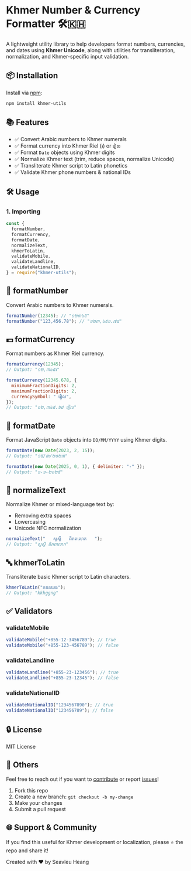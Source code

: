 # Khmer Number & Currency Formatter 🛠🇰🇭

A lightweight utility library to help developers format numbers, currencies, and dates using **Khmer Unicode**, along with utilities for transliteration, normalization, and Khmer-specific input validation.

## 📦 Installation

Install via [npm](https://www.npmjs.com/):

```bash
npm install khmer-utils
```

## 📚 Features

- ✅ Convert Arabic numbers to Khmer numerals
- ✅ Format currency into Khmer Riel (`៛`) or `រៀល`
- ✅ Format `Date` objects using Khmer digits
- ✅ Normalize Khmer text (trim, reduce spaces, normalize Unicode)
- ✅ Transliterate Khmer script to Latin phonetics
- ✅ Validate Khmer phone numbers & national IDs

## 🛠 Usage

### 1. Importing

```js
const {
  formatNumber,
  formatCurrency,
  formatDate,
  normalizeText,
  khmerToLatin,
  validateMobile,
  validateLandline,
  validateNationalID,
} = require("khmer-utils");
```

## 🔢 formatNumber

Convert Arabic numbers to Khmer numerals.

```js
formatNumber(12345); // "១២៣៤៥"
formatNumber("123,456.78"); // "១២៣,៤៥៦.៧៨"
```

## 💵 formatCurrency

Format numbers as Khmer Riel currency.

```js
formatCurrency(12345);
// Output: "១២,៣៤៥៛"

formatCurrency(12345.678, {
  minimumFractionDigits: 2,
  maximumFractionDigits: 2,
  currencySymbol: " រៀល",
});
// Output: "១២,៣៤៥.៦៨ រៀល"
```

## 📅 formatDate

Format JavaScript `Date` objects into `DD/MM/YYYY` using Khmer digits.

```js
formatDate(new Date(2023, 2, 15));
// Output: "១៥/៣/២០២៣"

formatDate(new Date(2025, 0, 1), { delimiter: "-" });
// Output: "១-១-២០២៥"
```

## 🧹 normalizeText

Normalize Khmer or mixed-language text by:

- Removing extra spaces
- Lowercasing
- Unicode NFC normalization

```js
normalizeText("   សួស្តី   ពិភពលោក   ");
// Output: "សួស្តី ពិភពលោក"
```

## 🔤 khmerToLatin

Transliterate basic Khmer script to Latin characters.

```js
khmerToLatin("កខគឃង");
// Output: "kkhggng"
```

## ✅ Validators

### validateMobile

```js
validateMobile("+855-12-3456789"); // true
validateMobile("+855-123-456789"); // false
```

### validateLandline

```js
validateLandline("+855-23-123456"); // true
validateLandline("+855-23-12345"); // false
```

### validateNationalID

```js
validateNationalID("1234567890"); // true
validateNationalID("123456789"); // false
```

## 🔒 License

MIT License

## 📝 Others
Feel free to reach out if you want to <a href="https://github.com/Seavleu/khmer-utils">contribute</a> or report <a href="https://github.com/Seavleu/khmer-utils/issues">issues</a>!

1. Fork this repo
2. Create a new branch: `git checkout -b my-change`
3. Make your changes
4. Submit a pull request

## 🌐 Support & Community

If you find this useful for Khmer development or localization, please ⭐️ the repo and share it!

Created with ❤️ by Seavleu Heang
